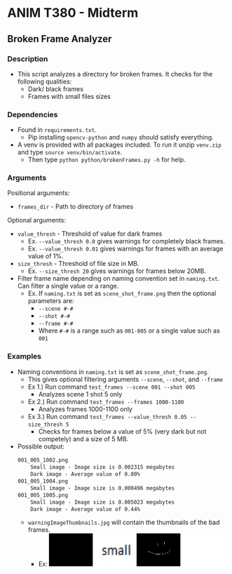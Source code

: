 # ANIM T380 - Midterm

## Broken Frame Analyzer

### Description

- This script analyzes a directory for broken frames. It checks for the following
  qualities:
    - Dark/ black frames
    - Frames with small files sizes

### Dependencies

- Found in `requirements.txt`.
    - Pip installing `opencv-python` and `numpy` should satisfy everything.
- A venv is provided with all packages included. To run it unzip `venv.zip` and
  type `source venv/bin/activate`.
    - Then type `python python/brokenFrames.py -h` for help.

### Arguments

Positional arguments:

- `frames_dir` - Path to directory of frames

Optional arguments:

- `value_thresh` - Threshold of value for dark frames
    - Ex. `--value_thresh 0.0` gives warnings for completely black frames.
    - Ex. `--value_thresh 0.01` gives warnings for frames with an average value of 1%.
- `size_thresh` - Threshold of file size in MB.
    - Ex. `--size_thresh 20` gives warnings for frames below 20MB.
- Filter frame name depending on naming convention set in `naming.txt`. Can filter a
  single value or a range.
    - Ex. If `naming.txt` is set as `scene_shot_frame.png` then the optional parameters
      are:
        - `--scene #-#`
        - `--shot #-#`
        - `--frame #-#`
        - Where `#-#` is a range such as `001-005` or a single value such as `001`

### Examples

- Naming conventions in `naming.txt` is set as `scene_shot_frame.png`.
    - This gives optional filtering arguments `--scene`, `--shot`, and `--frame`
    - Ex 1.) Run command `test_frames --scene 001 --shot 005`
        - Analyzes scene 1 shot 5 only
    - Ex 2.) Run command `test_frames --frames 1000-1100`
        - Analyzes frames 1000-1100 only
    - Ex 3.) Run command `test_frames --value_thresh 0.05 --size_thresh 5`
        - Checks for frames below a value of 5% (very dark but not competely) and a size
          of 5 MB.
- Possible output:
  ```text
  001_005_1002.png
      Small image - Image size is 0.002315 megabytes
      Dark image - Average value of 0.00%
  001_005_1004.png
      Small image - Image size is 0.000496 megabytes
  001_005_1005.png
      Small image - Image size is 0.005023 megabytes
      Dark image - Average value of 0.44%
  ```
    - `warningImageThumbnails.jpg` will contain the thumbnails of the bad frames.
        - Ex:  ![Warning image thumbnails](ui/warningImageThumbnailsExample.jpg)